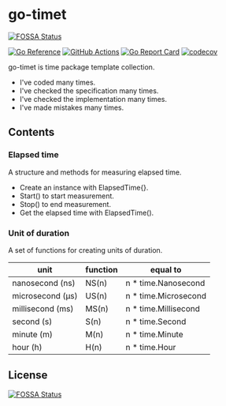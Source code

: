 # go-timet
[![FOSSA Status](https://app.fossa.com/api/projects/git%2Bgithub.com%2Fshimt%2Fgo-timet.svg?type=shield)](https://app.fossa.com/projects/git%2Bgithub.com%2Fshimt%2Fgo-timet?ref=badge_shield)


[![Go Reference](https://pkg.go.dev/badge/github.com/shimt/go-timet.svg)](https://pkg.go.dev/github.com/shimt/go-timet) [![GitHub Actions](https://github.com/shimt/go-timet/actions/workflows/main.yml/badge.svg)](https://github.com/shimt/go-timet/actions/workflows/main.yml) [![Go Report Card](https://goreportcard.com/badge/github.com/shimt/go-timet)](https://goreportcard.com/report/github.com/shimt/go-timet) [![codecov](https://codecov.io/gh/shimt/go-timet/branch/master/graph/badge.svg?token=W60LVKYO9B)](https://codecov.io/gh/shimt/go-timet)

go-timet is time package template collection.

- I've coded many times.
- I've checked the specification many times.
- I've checked the implementation many times.
- I've made mistakes many times.

## Contents

### Elapsed time

A structure and methods for measuring elapsed time.

- Create an instance with ElapsedTime{}.
- Start() to start measurement.
- Stop() to end measurement.
- Get the elapsed time with ElapsedTime().

### Unit of duration

A set of functions for creating units of duration.

| unit             | function | equal to              |
| ---------------- | -------- | --------------------- |
| nanosecond (ns)  | NS(n)    | n \* time.Nanosecond  |
| microsecond (μs) | US(n)    | n \* time.Microsecond |
| millisecond (ms) | MS(n)    | n \* time.Millisecond |
| second (s)       | S(n)     | n \* time.Second      |
| minute (m)       | M(n)     | n \* time.Minute      |
| hour (h)         | H(n)     | n \* time.Hour        |


## License
[![FOSSA Status](https://app.fossa.com/api/projects/git%2Bgithub.com%2Fshimt%2Fgo-timet.svg?type=large)](https://app.fossa.com/projects/git%2Bgithub.com%2Fshimt%2Fgo-timet?ref=badge_large)